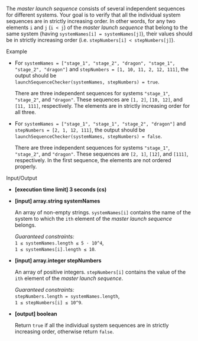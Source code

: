 
The  _master launch sequence_  consists of several independent sequences for different systems. Your goal is to verify that all the individual system sequences are in strictly increasing order. In other words, for any two elements  `i`  and  `j`  (`i < j`) of the  _master launch sequence_  that belong to the same system (having  `systemNames[i] = systemNames[j]`), their values should be in strictly increasing order (i.e.  `stepNumbers[i] < stepNumbers[j]`).

Example

-   For  `systemNames = ["stage_1", "stage_2", "dragon", "stage_1", "stage_2", "dragon"]`  and  `stepNumbers = [1, 10, 11, 2, 12, 111]`, the output should be  
    `launchSequenceChecker(systemNames, stepNumbers) = true`.
    
    There are three independent sequences for systems  `"stage_1"`,  `"stage_2"`, and  `"dragon"`. These sequences are  `[1, 2]`,  `[10, 12]`, and  `[11, 111]`, respectively. The elements are in strictly increasing order for all three.
    
-   For  `systemNames = ["stage_1", "stage_1", "stage_2", "dragon"]`  and  `stepNumbers = [2, 1, 12, 111]`, the output should be  
    `launchSequenceChecker(systemNames, stepNumbers) = false`.
    
    There are three independent sequences for systems  `"stage_1"`,  `"stage_2"`, and  `"dragon"`. These sequences are  `[2, 1]`,  `[12]`, and  `[111]`, respectively. In the first sequence, the elements are not ordered properly.
    

Input/Output

-   **[execution time limit] 3 seconds (cs)**
    
-   **[input] array.string systemNames**
    
    An array of non-empty strings.  `systemNames[i]`  contains the name of the system to which the  `ith`  element of the  _master launch sequence_  belongs.
    
    _Guaranteed constraints:_  
    `1 ≤ systemNames.length ≤ 5 · 10^4`,  
    `1 ≤ systemNames[i].length ≤ 10`.
    
-   **[input] array.integer stepNumbers**
    
    An array of positive integers.  `stepNumbers[i]`  contains the value of the  `ith`  element of the  _master launch sequence_.
    
    _Guaranteed constraints:_  
    `stepNumbers.length = systemNames.length`,  
    `1 ≤ stepNumbers[i] ≤ 10^9`.
    
-   **[output] boolean**
    
    Return  `true`  if all the individual system sequences are in strictly increasing order, otherwise return  `false`.
